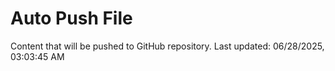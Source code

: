 # Auto Push File

Content that will be pushed to GitHub repository.
Last updated: 06/28/2025, 03:03:45 AM